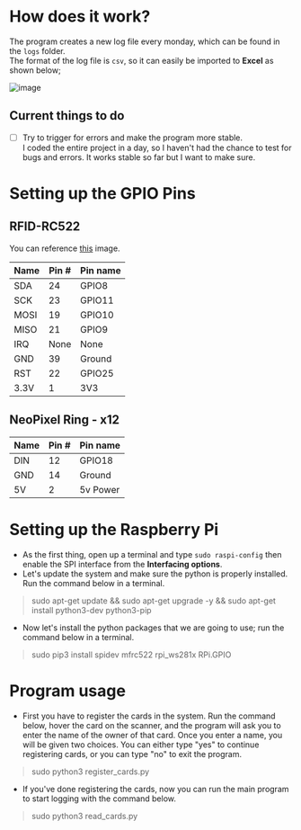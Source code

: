 # How does it work?
The program creates a new log file every monday, which can be found in the `logs` folder.  
The format of the log file is `csv`, so it can easily be imported to **Excel** as shown below;  
  
![image](https://i.imgur.com/UjyuQN5.png)

## Current things to do
- [ ] Try to trigger for errors and make the program more stable.  
I coded the entire project in a day, so I haven't had the chance to test for bugs and errors. It works stable so far but I want to make sure.  
  
# Setting up the GPIO Pins
## RFID-RC522

You can reference [this](https://pimylifeup.com/wp-content/uploads/2017/08/RFID-GPIO-Connection.jpg) image.

| Name | Pin # | Pin name   |        
|------|-------|------------|
| SDA  | 24    | GPIO8      |
| SCK  | 23    | GPIO11     |
| MOSI | 19    | GPIO10     |
| MISO | 21    | GPIO9      |
| IRQ  | None  | None       |
| GND  | 39    | Ground     |
| RST  | 22    | GPIO25     |
| 3.3V | 1     | 3V3        |

## NeoPixel Ring - x12

| Name | Pin # | Pin name   |
|------|-------|------------|
| DIN  | 12    | GPIO18     |
| GND  | 14    | Ground     |
|  5V  | 2     | 5v Power   |

# Setting up the Raspberry Pi

* As the first thing, open up a terminal and type `sudo raspi-config` then enable the SPI interface from the **Interfacing options**.  
* Let's update the system and make sure the python is properly installed. Run the command below in a terminal.
> sudo apt-get update && sudo apt-get upgrade -y && sudo apt-get install python3-dev python3-pip
* Now let's install the python packages that we are going to use; run the command below in a terminal.
> sudo pip3 install spidev mfrc522 rpi_ws281x RPi.GPIO

# Program usage
* First you have to register the cards in the system. Run the command below, hover the card on the scanner, and the program will ask you to enter the name of the owner of that card. Once you enter a name, you will be given two choices. You can either type "yes" to continue registering cards, or you can type "no" to exit the program.
> sudo python3 register_cards.py
* If you've done registering the cards, now you can run the main program to start logging with the command below.
> sudo python3 read_cards.py
